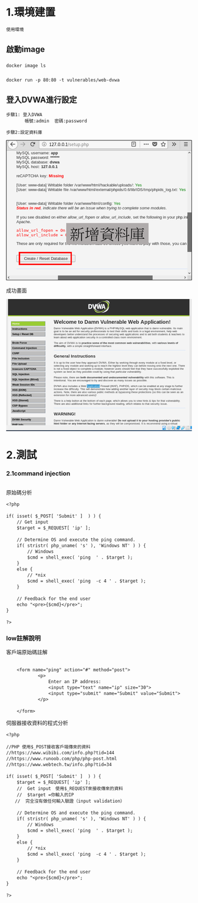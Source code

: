 #
```


```
# 1.環境建置
```
使用環境

```
## 啟動image
### 
```
docker image ls
```
### 
```
docker run -p 80:80 -t vulnerables/web-dvwa
```
## 登入DVWA進行設定
```
步驟1: 登入DVWA
       帳號:admin  密碼:password
```
```
步驟2:設定資料庫  
```
![DVWA_2.png](pic/DVWA_2.png)

成功畫面

![DVWA_3.png](pic/DVWA_3.png)


# 2.測試

### 2.1command injection
```

```

原始碼分析
```
<?php

if( isset( $_POST[ 'Submit' ]  ) ) {
    // Get input
    $target = $_REQUEST[ 'ip' ];

    // Determine OS and execute the ping command.
    if( stristr( php_uname( 's' ), 'Windows NT' ) ) {
        // Windows
        $cmd = shell_exec( 'ping  ' . $target );
    }
    else {
        // *nix
        $cmd = shell_exec( 'ping  -c 4 ' . $target );
    }

    // Feedback for the end user
    echo "<pre>{$cmd}</pre>";
}

?>
```
### low註解說明

客戶端原始碼註解
```

	<form name="ping" action="#" method="post">
			<p>
				Enter an IP address:
				<input type="text" name="ip" size="30">
				<input type="submit" name="Submit" value="Submit">
			</p>

	</form>
```

伺服器接收資料的程式分析
```
<?php

//PHP 使用$_POST接收客戶端傳來的資料
//https://www.wibibi.com/info.php?tid=144
//https://www.runoob.com/php/php-post.html
//https://www.webtech.tw/info.php?tid=34

if( isset( $_POST[ 'Submit' ]  ) ) {
    $target = $_REQUEST[ 'ip' ];
    //  Get input　使用$_REQUEST來接收傳來的資料
    //  $target =你輸入的IP
　　//  完全沒有做任何輸入驗證（input validation）

    // Determine OS and execute the ping command.
    if( stristr( php_uname( 's' ), 'Windows NT' ) ) {
        // Windows
        $cmd = shell_exec( 'ping  ' . $target );
    }
    else {
        // *nix
        $cmd = shell_exec( 'ping  -c 4 ' . $target );
    }

    // Feedback for the end user
    echo "<pre>{$cmd}</pre>";
}

?>
```
